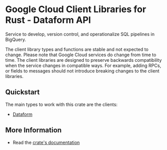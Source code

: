 # Google Cloud Client Libraries for Rust - Dataform API

<!-- Code generated by sidekick. DO NOT EDIT. -->


Service to develop, version control, and operationalize SQL pipelines in
BigQuery.

The client library types and functions are stable and not expected to change.
Please note that Google Cloud services do change from time to time. The client
libraries are designed to preserve backwards compatibility when the service
changes in compatible ways. For example, adding RPCs, or fields to messages
should not introduce breaking changes to the client libraries.

## Quickstart

The main types to work with this crate are the clients:

- [Dataform]

## More Information

- Read the [crate's documentation](https://docs.rs/google-cloud-dataform-v1/latest/google-cloud-dataform-v1)

[Dataform]: https://docs.rs/google-cloud-dataform-v1/latest/google_cloud_dataform_v1/client/struct.Dataform.html
